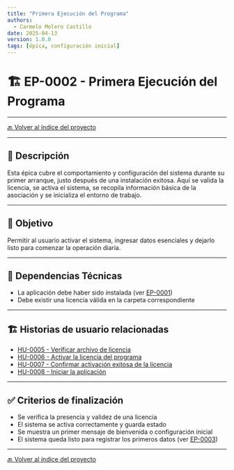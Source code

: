 ```yaml
---
title: "Primera Ejecución del Programa"
authors:
  - Carmelo Molero Castillo
date: 2025-04-13
version: 1.0.0
tags: [épica, configuración inicial]
---
```


# 🏗 EP-0002 - Primera Ejecución del Programa

---

[🔙 Volver al índice del proyecto](../index.md) 

---

## 📖 Descripción   
Esta épica cubre el comportamiento y configuración del sistema durante su primer arranque, justo después de una instalación exitosa. Aquí se valida la licencia, se activa el sistema, se recopila información básica de la asociación y se inicializa el entorno de trabajo.

---

## 🎯 Objetivo  
Permitir al usuario activar el sistema, ingresar datos esenciales y dejarlo listo para comenzar la operación diaria.

---

## 🧱 Dependencias Técnicas  
- La aplicación debe haber sido instalada (ver [EP-0001](./EP-0001-instalacion.md))
- Debe existir una licencia válida en la carpeta correspondiente

---

## 🏗 Historias de usuario relacionadas  
- [HU-0005 - Verificar archivo de licencia](../hu/HU-0005.md)  
- [HU-0006 - Activar la licencia del programa](../hu/HU-0006.md)  
- [HU-0007 - Confirmar activación exitosa de la licencia](../hu/HU-0007.md)  
- [HU-0008 - Iniciar la aplicación](../hu/HU-0008.md)

---

## ✅ Criterios de finalización  
- Se verifica la presencia y validez de una licencia
- El sistema se activa correctamente y guarda estado
- Se muestra un primer mensaje de bienvenida o configuración inicial
- El sistema queda listo para registrar los primeros datos (ver [EP-0003](./EP-0003.md))

---

[🔙 Volver al índice del proyecto](../index.md) 
